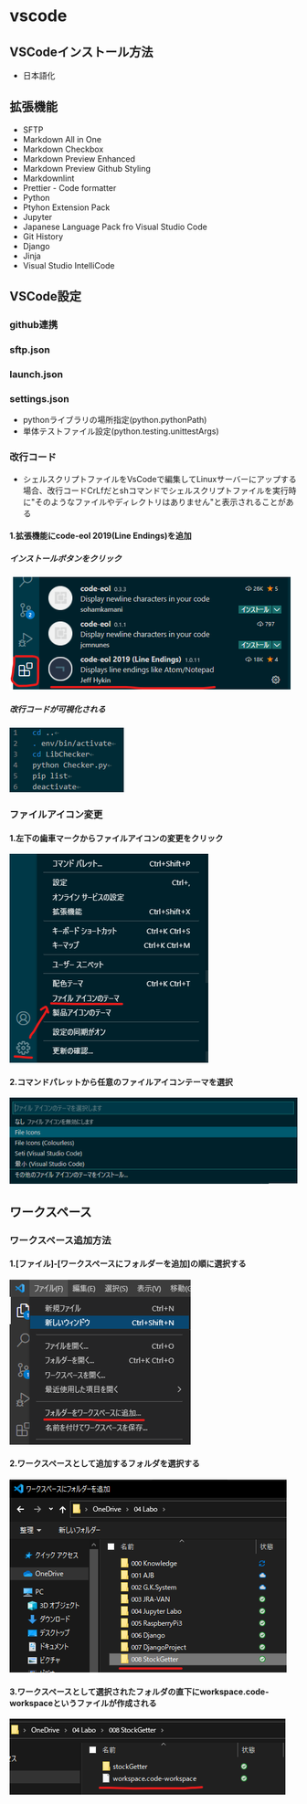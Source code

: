 # vscode

## VSCodeインストール方法

* 日本語化

## 拡張機能

* SFTP
* Markdown All in One
* Markdown Checkbox
* Markdown Preview Enhanced
* Markdown Preview Github Styling
* Markdownlint
* Prettier - Code formatter
* Python
* Ptyhon Extension Pack
* Jupyter
* Japanese Language Pack fro Visual Studio Code
* Git History
* Django
* Jinja
* Visual Studio IntelliCode

## VSCode設定

### github連携

### sftp.json

### launch.json

### settings.json

* pythonライブラリの場所指定(python.pythonPath)
* 単体テストファイル設定(python.testing.unittestArgs)

### 改行コード

* シェルスクリプトファイルをVsCodeで編集してLinuxサーバーにアップする場合、改行コードCrLfだとshコマンドでシェルスクリプトファイルを実行時に"そのようなファイルやディレクトリはありません"と表示されることがある

#### 1.拡張機能にcode-eol 2019(Line Endings)を追加

##### インストールボタンをクリック

![code-eol 2019](../04.vsCode/img/code-eol.png)

##### 改行コードが可視化される

![eof-visible](../04.vsCode/img/eof-visible.png)

### ファイルアイコン変更

#### 1.左下の歯車マークからファイルアイコンの変更をクリック

![fileicon-change](../04.vsCode/img/fileicon-change.png)

#### 2.コマンドパレットから任意のファイルアイコンテーマを選択

![fileicon-select](../04.vsCode/img/fileicon-select.png)

## ワークスペース

### ワークスペース追加方法

#### 1.[ファイル]-[ワークスペースにフォルダーを追加]の順に選択する

![workspace-in-folder-add](../04.vsCode/img/workspace_folder_add.png)

#### 2.ワークスペースとして追加するフォルダを選択する

![workspace-folder-select](../04.vsCode/img/workspace-folder-select.png)

#### 3.ワークスペースとして選択されたフォルダの直下にworkspace.code-workspaceというファイルが作成される

![workspace-createfile](/04.vsCode/img/workspace-createfile.png)
